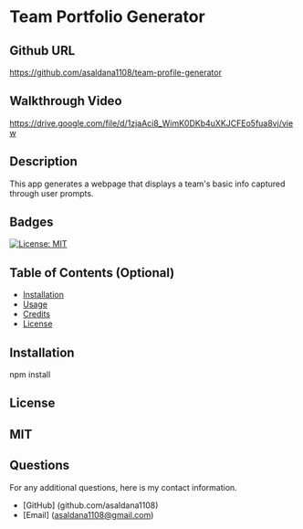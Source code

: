# Team Portfolio Generator

## Github URL
https://github.com/asaldana1108/team-profile-generator

## Walkthrough Video
https://drive.google.com/file/d/1zjaAci8_WimK0DKb4uXKJCFEo5fua8vj/view 

## Description 
This app generates a webpage that displays a team's basic info captured through user prompts. 

## Badges
[![License: MIT](https://img.shields.io/badge/License-MIT-yellow.svg)](https://opensource.org/licenses/MIT)

## Table of Contents (Optional)

* [Installation](#installation)
* [Usage](#usage)
* [Credits](#credits)
* [License](#license)

## Installation
npm install

## License
MIT
---


## Questions
For any additional questions, here is my contact information. 
* [GitHub] (github.com/asaldana1108)
* [Email] (asaldana1108@gmail.com)
